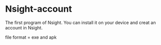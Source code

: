 # Nsight-account
The first program of Nsight. You can install it on your device and creat an account in Nsight.

file format = exe and apk
